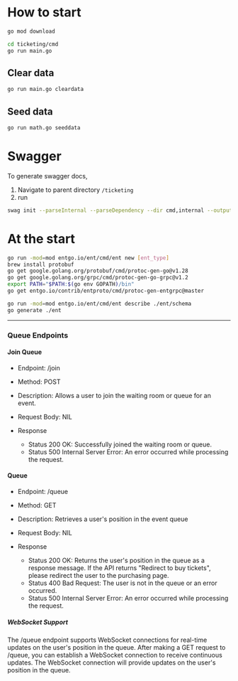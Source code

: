 # How to start

```bash
go mod download
```

```bash
cd ticketing/cmd
go run main.go
```

## Clear data

```bash
go run main.go cleardata
```

## Seed data

```bash
go run math.go seeddata
```

# Swagger

To generate swagger docs,

1. Navigate to parent directory `/ticketing`
1. run

```bash
swag init --parseInternal --parseDependency --dir cmd,internal --output docs
```

# At the start

```bash
go run -mod=mod entgo.io/ent/cmd/ent new [ent_type]
brew install protobuf
go get google.golang.org/protobuf/cmd/protoc-gen-go@v1.28
go get google.golang.org/grpc/cmd/protoc-gen-go-grpc@v1.2
export PATH="$PATH:$(go env GOPATH)/bin"
go get entgo.io/contrib/entproto/cmd/protoc-gen-entgrpc@master

go run -mod=mod entgo.io/ent/cmd/ent describe ./ent/schema
go generate ./ent
```

---

### Queue Endpoints

#### Join Queue

- Endpoint: /join
- Method: POST
- Description: Allows a user to join the waiting room or queue for an event.
- Request Body: NIL

- Response
  - Status 200 OK: Successfully joined the waiting room or queue.
  - Status 500 Internal Server Error: An error occurred while processing the request.

#### Queue

- Endpoint: /queue
- Method: GET
- Description: Retrieves a user's position in the event queue
- Request Body: NIL

- Response
  - Status 200 OK: Returns the user's position in the queue as a response message. If the API returns "Redirect to buy tickets", please redirect the user to the purchasing page.
  - Status 400 Bad Request: The user is not in the queue or an error occurred.
  - Status 500 Internal Server Error: An error occurred while processing the request.

##### WebSocket Support

The /queue endpoint supports WebSocket connections for real-time updates on the user's position in the queue. After making a GET request to /queue, you can establish a WebSocket connection to receive continuous updates. The WebSocket connection will provide updates on the user's position in the queue.
